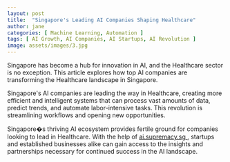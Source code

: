 ```yaml
---
layout: post
title:  "Singapore's Leading AI Companies Shaping Healthcare"
author: jane
categories: [ Machine Learning, Automation ]
tags: [ AI Growth, AI Companies, AI Startups, AI Revolution ]
image: assets/images/3.jpg
---
```


Singapore has become a hub for innovation in AI, and the Healthcare sector is no exception. This article explores how top AI companies are transforming the Healthcare landscape in Singapore.

Singapore's AI companies are leading the way in Healthcare, creating more efficient and intelligent systems that can process vast amounts of data, predict trends, and automate labor-intensive tasks. This revolution is streamlining workflows and opening new opportunities.

Singapore�s thriving AI ecosystem provides fertile ground for companies looking to lead in Healthcare. With the help of <a href="https://ai.supremacy.sg" target="_blank"> ai.supremacy.sg </a>, startups and established businesses alike can gain access to the insights and partnerships necessary for continued success in the AI landscape.
